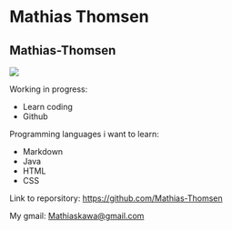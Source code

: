 # Mathias Thomsen 
## Mathias-Thomsen



<img src="https://user-images.githubusercontent.com/113047767/215463811-230a248e-f372-4aa1-b532-b2f18c1ba438.png" wight="100" />


Working in progress: 
- Learn coding 
- Github 

Programming languages i want to learn: 
- Markdown 
- Java 
- HTML 
- CSS

Link to reporsitory: https://github.com/Mathias-Thomsen 

My gmail: Mathiaskawa@gmail.com 


